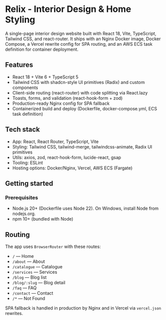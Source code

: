 # Relix - Interior Design & Home Styling

A single-page interior design website built with React 18, Vite, TypeScript, Tailwind CSS, and react-router. It ships with an Nginx Docker image, Docker Compose, a Vercel rewrite config for SPA routing, and an AWS ECS task definition for container deployment.

## Features

- React 18 + Vite 6 + TypeScript 5
- Tailwind CSS with shadcn-style UI primitives (Radix) and custom components
- Client-side routing (react-router) with code splitting via React.lazy
- Toasts, forms, and validation (react-hook-form + zod)
- Production-ready Nginx config for SPA fallback
- Containerized build and deploy (Dockerfile, docker-compose.yml, ECS task definition)

## Tech stack

- App: React, React Router, TypeScript, Vite
- Styling: Tailwind CSS, tailwind-merge, tailwindcss-animate, Radix UI primitives
- Utils: axios, zod, react-hook-form, lucide-react, gsap
- Tooling: ESLint
- Hosting options: Docker/Nginx, Vercel, AWS ECS (Fargate)

## Getting started

### Prerequisites

- Node.js 20+ (Dockerfile uses Node 22). On Windows, install Node from nodejs.org.
- npm 10+ (bundled with Node)

## Routing

The app uses `BrowserRouter` with these routes:

- `/` — Home
- `/about` — About
- `/catalogue` — Catalogue
- `/services` — Services
- `/blog` — Blog list
- `/blog/:slug` — Blog detail
- `/faq` — FAQ
- `/contact` — Contact
- `/*` — Not Found

SPA fallback is handled in production by Nginx and in Vercel via `vercel.json` rewrites.
